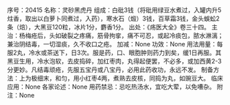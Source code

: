 序号：20415
名称：灵砂黑虎丹
组成：白砒3钱（将砒用绿豆水煮过，入罐内升5炷香，取出以白萝卜同煮过，入药），寒水石（煅）3钱，百草霜3钱，金头蜈蚣2条（焙），大黑豆120粒，冰片1分，麝香1分。
出处：《疡医大全》卷三十四。
主治：杨梅疮后，头如破裂之疼痛，筋骨拘挛，痛不可忍，或起冷痰包，脓水淋漓；兼治阴结毒，一切湿痰，久不收口之疮。
加减：None
功效：None
用法用量：每服2丸，冷水或茶送下，日3次。服是药，口、眼胞肿则药力到矣，缓1日再服。其黑豆生用，冷水泡软，去皮捣碎，加红枣肉，丸得起便罢，不必多，或加西黄2-3分更妙。凡结毒顽疮，先服五宝丹或八宝丹，必用此药收功，永远不发。
制备方法：上为极细末，和匀，用小红枣4两，煮熟去皮核，同捣为丸，如豌豆大。
临床应用：None
各家论述：None
用药禁忌：忌吃热汤水，宜吃大荤，以免嘈杂。
附注：None
